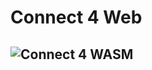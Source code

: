 # Connect 4 Web

## ![Connect 4 WASM](https://github.com/Arunscape/ECE421-GroupProject1/workflows/Connect%204%20WASM/badge.svg)
